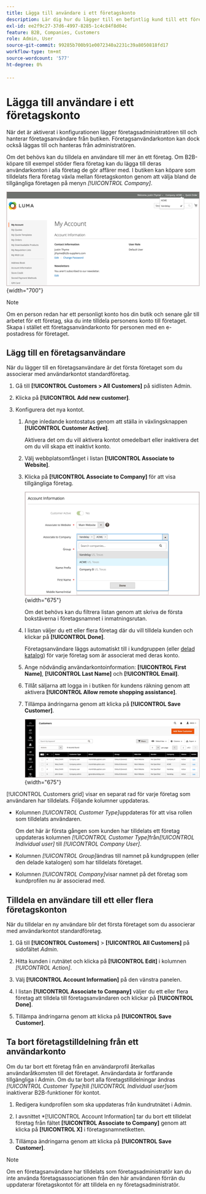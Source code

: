```yaml
---
title: Lägga till användare i ett företagskonto
description: Lär dig hur du lägger till en befintlig kund till ett företagskonto.
exl-id: ee2f9c27-37d6-4997-8285-1c4c84f8d04c
feature: B2B, Companies, Customers
role: Admin, User
source-git-commit: 99285b700b91e0072340a2231c39a8050818fd17
workflow-type: tm+mt
source-wordcount: '577'
ht-degree: 0%

---
```


# Lägga till användare i ett företagskonto

När det är aktiverat i konfigurationen lägger företagsadministratören till och hanterar företagsanvändare från butiken. Företagsanvändarkonton kan dock också läggas till och hanteras från administratören.

Om det behövs kan du tilldela en användare till mer än ett företag. Om B2B-köpare till exempel stöder flera företag kan du lägga till deras användarkonton i alla företag de gör affärer med. I butiken kan köpare som tilldelats flera företag växla mellan företagskonton genom att välja bland de tillgängliga företagen på menyn *[!UICONTROL Company]*.

![Associera med företag](./assets/company-assign-multi-switcher.png){width="700"}

>[!NOTE]
>
>Om en person redan har ett personligt konto hos din butik och senare går till arbetet för ett företag, ska du inte tilldela personens konto till företaget. Skapa i stället ett företagsanvändarkonto för personen med en e-postadress för företaget.

## Lägg till en företagsanvändare

När du lägger till en företagsanvändare är det första företaget som du associerar med användarkontot standardföretag.

1. Gå till **[!UICONTROL Customers > All Customers]** på sidlisten Admin.

1. Klicka på **[!UICONTROL Add new customer]**.

1. Konfigurera det nya kontot.

   1. Ange inledande kontostatus genom att ställa in växlingsknappen **[!UICONTROL Customer Active]**.

      Aktivera det om du vill aktivera kontot omedelbart eller inaktivera det om du vill skapa ett inaktivt konto.

   1. Välj webbplatsomfånget i listan **[!UICONTROL Associate to Website]**.

   1. Klicka på **[!UICONTROL Associate to Company]** för att visa tillgängliga företag.

      ![Associera med företag](./assets/company-assign-customer-account.png){width="675"}

      Om det behövs kan du filtrera listan genom att skriva de första bokstäverna i företagsnamnet i inmatningsrutan.

   1. I listan väljer du ett eller flera företag där du vill tilldela kunden och klickar på **[!UICONTROL Done]**.

      Företagsanvändare läggs automatiskt till i kundgruppen (eller [delad katalog](catalog-shared.md)) för varje företag som är associerat med deras konto.

   1. Ange nödvändig användarkontoinformation: **[!UICONTROL First Name]**, **[!UICONTROL Last Name]** och **[!UICONTROL Email]**.

   1. Tillåt säljarna att logga in i butiken för kundens räkning genom att aktivera **[!UICONTROL Allow remote shopping assistance]**.

   1. Tillämpa ändringarna genom att klicka på **[!UICONTROL Save Customer]**.

      ![Kundrutnät med företagstilldelningar](./assets/company-assign-user-assignments.png){width="675"}

[!UICONTROL Customers grid] visar en separat rad för varje företag som användaren har tilldelats. Följande kolumner uppdateras.

- Kolumnen _[!UICONTROL Customer Type]_&#x200B;uppdateras för att visa rollen som tilldelats användaren.

  Om det här är första gången som kunden har tilldelats ett företag uppdateras kolumnen _[!UICONTROL Customer Type]_&#x200B;från&#x200B;_[!UICONTROL Individual user]_ till _[!UICONTROL Company User]_.

- Kolumnen _[!UICONTROL Group]_&#x200B;ändras till namnet på kundgruppen (eller den delade katalogen) som har tilldelats företaget.

- Kolumnen _[!UICONTROL Company]_&#x200B;visar namnet på det företag som kundprofilen nu är associerad med.

## Tilldela en användare till ett eller flera företagskonton

När du tilldelar en ny användare blir det första företaget som du associerar med användarkontot standardföretag.

1. Gå till **[!UICONTROL Customers]** > **[!UICONTROL All Customers]** på sidofältet _Admin_.

1. Hitta kunden i rutnätet och klicka på **[!UICONTROL Edit]** i kolumnen _[!UICONTROL Action]_.

1. Välj **[!UICONTROL Account Information]** på den vänstra panelen.

1. I listan **[!UICONTROL Associate to Company]** väljer du ett eller flera företag att tilldela till företagsanvändaren och klickar på **[!UICONTROL Done]**.

1. Tillämpa ändringarna genom att klicka på **[!UICONTROL Save Customer]**.

## Ta bort företagstilldelning från ett användarkonto

Om du tar bort ett företag från en användarprofil återkallas användaråtkomsten till det företaget. Användardata är fortfarande tillgängliga i Admin. Om du tar bort alla företagstilldelningar ändras _[!UICONTROL Customer Type]_&#x200B;till *[!UICONTROL Individual user]*&#x200B;som inaktiverar B2B-funktioner för kontot.

1. Redigera kundprofilen som ska uppdateras från kundrutnätet i Admin.

1. I avsnittet *[!UICONTROL Account Information] tar du bort ett tilldelat företag från fältet **[!UICONTROL Associate to Company]** genom att klicka på **[!UICONTROL X]** i företagsnamnetiketten.

1. Tillämpa ändringarna genom att klicka på **[!UICONTROL Save Customer]**.

>[!NOTE]
>
>Om en företagsanvändare har tilldelats som företagsadministratör kan du inte använda företagsassociationen från den här användaren förrän du uppdaterar företagskontot för att tilldela en ny företagsadministratör.
